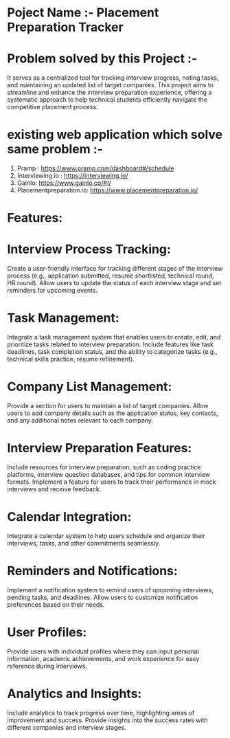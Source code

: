 # Poject Name :- Placement Preparation Tracker 

# Problem solved by this Project :- 
It serves as a centralized tool for tracking interview progress, noting tasks, and maintaining an updated list of target companies. This project aims to streamline and enhance the interview preparation experience, offering a systematic approach to help technical students efficiently navigate the competitive placement process.

# existing web application which solve same problem :-
1)	Pramp : https://www.pramp.com/dashboard#/schedule
2)	Interviewing.io :  https://interviewing.io/
3)	Gainlo: https://www.gainlo.co/#!/
4)	Placementpreparation.io: https://www.placementpreparation.io/

# Features:
# Interview Process Tracking:
Create a user-friendly interface for tracking different stages of the interview process (e.g., application submitted, resume shortlisted, technical round, HR round).
Allow users to update the status of each interview stage and set reminders for upcoming events.
# Task Management:
Integrate a task management system that enables users to create, edit, and prioritize tasks related to interview preparation.
Include features like task deadlines, task completion status, and the ability to categorize tasks (e.g., technical skills practice, resume refinement).
# Company List Management:
Provide a section for users to maintain a list of target companies.
Allow users to add company details such as the application status, key contacts, and any additional notes relevant to each company.
# Interview Preparation Features:
Include resources for interview preparation, such as coding practice platforms, interview question databases, and tips for common interview formats.
Implement a feature for users to track their performance in mock interviews and receive feedback.
# Calendar Integration:
Integrate a calendar system to help users schedule and organize their interviews, tasks, and other commitments seamlessly.

# Reminders and Notifications:
Implement a notification system to remind users of upcoming interviews, pending tasks, and deadlines.
Allow users to customize notification preferences based on their needs.
# User Profiles:
Provide users with individual profiles where they can input personal information, academic achievements, and work experience for easy reference during interviews.
# Analytics and Insights:
Include analytics to track progress over time, highlighting areas of improvement and success.
Provide insights into the success rates with different companies and interview stages.




